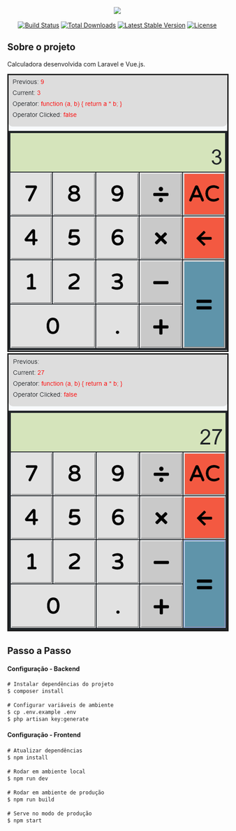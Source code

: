 <p align="center"><img src="https://laravel.com/assets/img/components/logo-laravel.svg"></p>

<p align="center">
<a href="https://travis-ci.org/laravel/framework"><img src="https://travis-ci.org/laravel/framework.svg" alt="Build Status"></a>
<a href="https://packagist.org/packages/laravel/framework"><img src="https://poser.pugx.org/laravel/framework/d/total.svg" alt="Total Downloads"></a>
<a href="https://packagist.org/packages/laravel/framework"><img src="https://poser.pugx.org/laravel/framework/v/stable.svg" alt="Latest Stable Version"></a>
<a href="https://packagist.org/packages/laravel/framework"><img src="https://poser.pugx.org/laravel/framework/license.svg" alt="License"></a>
</p>

## Sobre o projeto

Calculadora desenvolvida com Laravel e Vue.js.

<img border="3" src="public/prints/1-calc.png">
<img border="3" src="public/prints/2-calc.png">


## Passo a Passo
#### Configuração - Backend 
```
# Instalar dependências do projeto
$ composer install

# Configurar variáveis de ambiente
$ cp .env.example .env
$ php artisan key:generate
```

#### Configuração - Frontend
```
# Atualizar dependências
$ npm install

# Rodar em ambiente local
$ npm run dev

# Rodar em ambiente de produção
$ npm run build

# Serve no modo de produção
$ npm start
```
